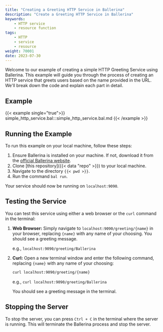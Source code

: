 ```yaml
---
title: "Creating a Greeting HTTP Service in Ballerina"
description: "Create a Greeting HTTP Service in Ballerina"
keywords:
    - HTTP service
    - resource function
tags:
    - HTTP
    - service
    - resource
weight: 70001
date: 2023-07-30
---
```


Welcome to our example of creating a simple HTTP Greeting Service using Ballerina. This example will guide you through the process of creating an HTTP service that greets users based on the name provided in the URL. We'll break down the code and explain each part in detail.

<!--more-->

## Example

{{< example single="true">}}
simple_http_service.bal:::simple_http_service.bal.md
{{< /example >}}

## Running the Example

To run this example on your local machine, follow these steps:

1. Ensure Ballerina is installed on your machine. If not, download it from the [official Ballerina website](https://ballerina.io).
2. Clone [this repository]({{< data "repo" >}}) to your local machine.
3. Navigate to the directory `{{< pwd >}}`.
4. Run the command `bal run`. 

Your service should now be running on `localhost:9090`.

## Testing the Service

You can test this service using either a web browser or the `curl` command in the terminal:

1. **Web Browser:** Simply navigate to `localhost:9090/greeting/{name}` in your browser, replacing `{name}` with any name of your choosing. You should see a greeting message.
   
   e.g., `localhost:9090/greeting/Ballerina`

2. **Curl:** Open a new terminal window and enter the following command, replacing `{name}` with any name of your choosing:

    ```bash
    curl localhost:9090/greeting/{name}
    ```
    e.g., `curl localhost:9090/greeting/Ballerina`

    You should see a greeting message in the terminal.

## Stopping the Server

To stop the server, you can press `Ctrl + C` in the terminal where the server is running. This will terminate the Ballerina process and stop the server.

